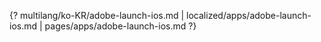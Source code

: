{? multilang/ko-KR/adobe-launch-ios.md | localized/apps/adobe-launch-ios.md | pages/apps/adobe-launch-ios.md ?}
